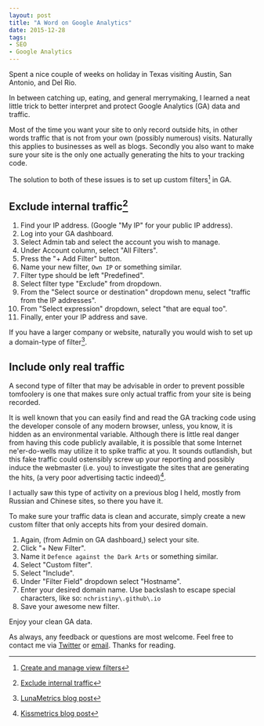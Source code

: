 ```yaml
---
layout: post
title: "A Word on Google Analytics"
date: 2015-12-28
tags: 
- SEO
- Google Analytics
---
```

Spent a nice couple of weeks on holiday in Texas visiting Austin, San Antonio, and Del Rio. <!-- more -->

In between catching up, eating, and general merrymaking, I learned a neat little trick to better interpret and protect Google Analytics (GA) data and traffic. 

Most of the time you want your site to only record outside hits, in other words traffic that is not from your own (possibly numerous) visits. Naturally this applies to businesses as well as blogs. Secondly you also want to make sure your site is the only one actually generating the hits to your tracking code.

The solution to both of these issues is to set up custom filters[^fn-ga_filter] in GA.

## Exclude internal traffic[^fn-ga_exclude]

1. Find your IP address. (Google "My IP" for your public IP address).
2. Log into your GA dashboard.
3. Select Admin tab and select the account you wish to manage.
4. Under Account column, select "All Filters".
5. Press the "+ Add Filter" button.
6. Name your new filter, `Own IP` or something similar.
7. Filter type should be left "Predefined". 
8. Select filter type "Exclude" from dropdown.
9. From the "Select source or destination" dropdown menu, select "traffic from the IP addresses".
10. From "Select expression" dropdown, select "that are equal too".
11. Finally, enter your IP address and save.

If you have a larger company or website, naturally you would wish to set up a domain-type of filter[^fn-ga_domain_filter].  

## Include only real traffic
A second type of filter that may be advisable in order to prevent possible tomfoolery is one that makes sure only actual traffic from your site is being recorded. 

It is well known that you can easily find and read the GA tracking code using the developer console of any modern browser, unless, you know, it is hidden as an environmental variable. Although there is little real danger from having this code publicly available, it is possible that some Internet ne'er-do-wells may utilize it to spike traffic at you. It sounds outlandish, but this fake traffic could ostensibly screw up your reporting and possibly induce the webmaster (i.e. you) to investigate the sites that are generating the hits, (a very poor advertising tactic indeed)[^fn-ga_protection]. 

I actually saw this type of activity on a previous blog I held, mostly from Russian and Chinese sites, so there you have it.

To make sure your traffic data is clean and accurate, simply create a new custom filter that only accepts hits from your desired domain. 

1. Again, (from Admin on GA dashboard,) select your site.
2. Click "+ New Filter".
3. Name it `Defence against the Dark Arts` or something similar.
4. Select "Custom filter".
5. Select "Include".
6. Under "Filter Field" dropdown select "Hostname".
7. Enter your desired domain name. Use backslash to escape special characters, like so: `nchristiny\.github\.io`
8. Save your awesome new filter.

Enjoy your clean GA data. 

As always, any feedback or questions are most welcome. Feel free to contact me via [Twitter](https://twitter.com/ChileanNick) or [email](mailto:nchristiny@gmail.com). Thanks for reading.

[^fn-ga_filter]: [Create and manage view filters](https://support.google.com/analytics/answer/1034823)

[^fn-ga_exclude]: [Exclude internal traffic](https://support.google.com/analytics/answer/1034840)

[^fn-ga_domain_filter]: [LunaMetrics blog post](http://www.lunametrics.com/blog/2015/04/27/internal-traffic-google-analytics/)

[^fn-ga_protection]: [Kissmetrics blog post](https://blog.kissmetrics.com/protect-analytics-from-hacking/)
